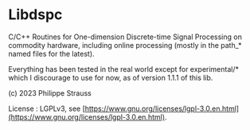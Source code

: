# Libdspc

C/C++ Routines for One-dimension Discrete-time Signal Processing on commodity hardware, including online processing (mostly in the path_* named files for the latest).

Everything has been tested in the real world except for experimental/* which I discourage to use for now, as of version 1.1.1 of this lib.

(c) 2023 Philippe Strauss <catseyechandra at proton dot me>

License : LGPLv3, see [https://www.gnu.org/licenses/lgpl-3.0.en.html](https://www.gnu.org/licenses/lgpl-3.0.en.html).
